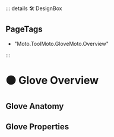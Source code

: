 ::: details 🛠 <dev>DesignBox</dev> 

<h2>PageTags</h2>

- "Moto.ToolMoto.GloveMoto.Overview"

:::

# 🟠 <moto>Glove Overview</moto>

## Glove Anatomy

## Glove Properties

